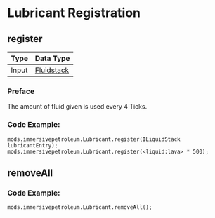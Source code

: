 # Lubricant Registration

## register

|Type                   |Data Type                                      |
|-----------------------|-----------------------------------------------|
|Input                  |[Fluidstack](/Vanilla/Liquids/ILiquidStack/)   |

### Preface

The amount of fluid given is used every 4 Ticks.

### Code Example:
```zenscript
mods.immersivepetroleum.Lubricant.register(ILiquidStack lubricantEntry);
mods.immersivepetroleum.Lubricant.register(<liquid:lava> * 500);
```

## removeAll

### Code Example:
```zenscript
mods.immersivepetroleum.Lubricant.removeAll();
```
